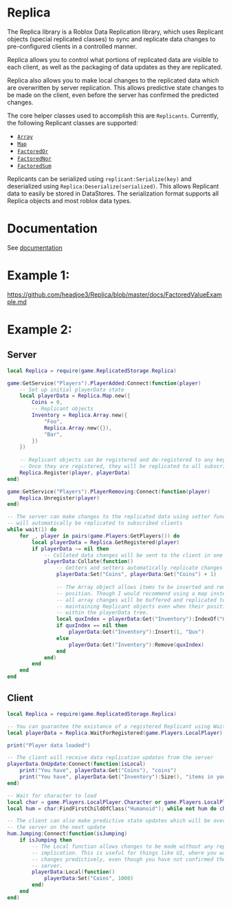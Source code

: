 # Replica

The Replica library is a Roblox Data Replication library, which uses Replicant objects (special replicated classes) to sync and replicate data changes to pre-configured clients in a controlled manner.

Replica allows you to control what portions of replicated data are visible to each client, as well as the packaging of data updates as they are replicated.

Replica also allows you to make local changes to the replicated data which are overwritten by server replication. This allows predictive state changes to be made on the client, even before the server has confirmed the predicted changes.

The core helper classes used to accomplish this are `Replicants`.
Currently, the following Replicant classes are supported:
* [`Array`](https://github.com/headjoe3/Replica/blob/master/docs/Array.md)
* [`Map`](https://github.com/headjoe3/Replica/blob/master/docs/Map.md)
* [`FactoredOr`](https://github.com/headjoe3/Replica/blob/master/FactoredOr/Array.md)
* [`FactoredNor`](https://github.com/headjoe3/Replica/blob/master/FactoredNor/Array.md)
* [`FactoredSum`](https://github.com/headjoe3/Replica/blob/master/docs/FactoredSum.md)


Replicants can be serialized using `replicant:Serialize(key)` and deserialized using `Replica:Deserialize(serialized)`. This allows Replicant data to easily be stored in DataStores.
The serialization format supports all Replica objects and most roblox data types.

# Documentation

See [documentation](https://github.com/headjoe3/Replica/blob/master/docs/Replica.md)


# Example 1:

https://github.com/headjoe3/Replica/blob/master/docs/FactoredValueExample.md

# Example 2:

## Server
```lua
local Replica = require(game.ReplicatedStorage.Replica)

game:GetService("Players").PlayerAdded:Connect(function(player)
    -- Set up initial playerData state
    local playerData = Replica.Map.new({
        Coins = 0,
        -- Replicant objects
        Inventory = Replica.Array.new({
            "Foo",
            Replica.Array.new({}),
            "Bar",
        })
    })
    
    -- Replicant objects can be registered and de-registered to any key.
    -- Once they are registered, they will be replicated to all subscribed clients
    Replica.Register(player, playerData)
end)

game:GetService("Players").PlayerRemoving:Connect(function(player)
    Replica.Unregister(player)
end)

-- The server can make changes to the replicated data using setter functions, and it
-- will automatically be replicated to subscribed clients
while wait(1) do
    for _, player in pairs(game.Players:GetPlayers()) do
        local playerData = Replica.GetRegistered(player)
        if playerData ~= nil then
            -- Collated data changes will be sent to the client in one single update
            playerData:Collate(function()
                -- Getters and setters automatically replicate changes to Replicant data
                playerData:Set("Coins", playerData:Get("Coins") + 1)
                
                -- The Array object allows items to be inserted and removed at any
                -- position. Though I would recommend using a map instead,
                -- all array changes will be buffered and replicated to the clients,
                -- maintaining Replicant objects even when their position changes.
                -- within the playerData tree.
                local quxIndex = playerData:Get("Inventory"):IndexOf("Qux")
                if quxIndex == nil then
                    playerData:Get("Inventory"):Insert(1, "Qux")
                else
                    playerData:Get("Inventory"):Remove(quxIndex)
                end
            end)
        end
    end
end
```

## Client
```lua
local Replica = require(game.ReplicatedStorage.Replica)

-- You can guarantee the existance of a registered Replicant using WaitForRegistered
local playerData = Replica.WaitForRegistered(game.Players.LocalPlayer)

print("Player data loaded")

-- The client will receive data replication updates from the server
playerData.OnUpdate:Connect(function(isLocal)
    print("You have", playerData:Get("Coins"), "coins")
    print("You have", playerData:Get("Inventory"):Size(), "items in your inventory")
end)

-- Wait for character to load
local char = game.Players.LocalPlayer.Character or game.Players.LocalPlayer.CharacterAdded:Wait()
local hum = char:FindFirstChildOfClass("Humanoid"); while not hum do char.ChildAdded:Wait() hum = char:FindFirstChildOfClass("Humanoid") end

-- The client can also make predictive state updates which will be overridden by
-- the server on the next update
hum.Jumping:Connect(function(isJumping)
    if isJumping then
        -- The Local function allows changes to be made without any replication
        -- implication. This is useful for things like UI, where you want to display
        -- changes predictively, even though you have not confirmed them with the
        -- server.
        playerData:Local(function()
            playerData:Set("Coins", 1000)
        end)
    end
end)
```
